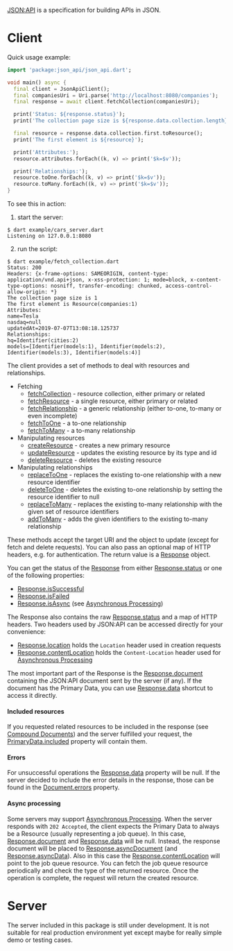[JSON:API](http://jsonapi.org) is a specification for building APIs in JSON. 

# Client
Quick usage example:
```dart
import 'package:json_api/json_api.dart';

void main() async {
  final client = JsonApiClient();
  final companiesUri = Uri.parse('http://localhost:8080/companies');
  final response = await client.fetchCollection(companiesUri);

  print('Status: ${response.status}');
  print('The collection page size is ${response.data.collection.length}');

  final resource = response.data.collection.first.toResource();
  print('The first element is ${resource}');

  print('Attributes:');
  resource.attributes.forEach((k, v) => print('$k=$v'));

  print('Relationships:');
  resource.toOne.forEach((k, v) => print('$k=$v'));
  resource.toMany.forEach((k, v) => print('$k=$v'));
}
```
To see this in action:
 
 1. start the server:
```
$ dart example/cars_server.dart
Listening on 127.0.0.1:8080
```
2. run the script:
```
$ dart example/fetch_collection.dart 
Status: 200
Headers: {x-frame-options: SAMEORIGIN, content-type: application/vnd.api+json, x-xss-protection: 1; mode=block, x-content-type-options: nosniff, transfer-encoding: chunked, access-control-allow-origin: *}
The collection page size is 1
The first element is Resource(companies:1)
Attributes:
name=Tesla
nasdaq=null
updatedAt=2019-07-07T13:08:18.125737
Relationships:
hq=Identifier(cities:2)
models=[Identifier(models:1), Identifier(models:2), Identifier(models:3), Identifier(models:4)]
```

The client provides a set of methods to deal with resources and relationships.
- Fetching
    - [fetchCollection](https://pub.dartlang.org/documentation/json_api/latest/json_api/JsonApiClient/fetchCollection.html) - resource collection, either primary or related
    - [fetchResource](https://pub.dartlang.org/documentation/json_api/latest/json_api/JsonApiClient/fetchResource.html) - a single resource, either primary or related
    - [fetchRelationship](https://pub.dartlang.org/documentation/json_api/latest/json_api/JsonApiClient/fetchRelationship.html) - a generic relationship (either to-one, to-many or even incomplete)
    - [fetchToOne](https://pub.dartlang.org/documentation/json_api/latest/json_api/JsonApiClient/fetchToOne.html) - a to-one relationship
    - [fetchToMany](https://pub.dartlang.org/documentation/json_api/latest/json_api/JsonApiClient/fetchToMany.html) - a to-many relationship
- Manipulating resources
    - [createResource](https://pub.dartlang.org/documentation/json_api/latest/json_api/JsonApiClient/createResource.html) - creates a new primary resource
    - [updateResource](https://pub.dartlang.org/documentation/json_api/latest/json_api/JsonApiClient/updateResource.html) - updates the existing resource by its type and id
    - [deleteResource](https://pub.dartlang.org/documentation/json_api/latest/json_api/JsonApiClient/deleteResource.html) - deletes the existing resource
- Manipulating relationships
    - [replaceToOne](https://pub.dartlang.org/documentation/json_api/latest/json_api/JsonApiClient/replaceToOne.html) - replaces the existing to-one relationship with a new resource identifier
    - [deleteToOne](https://pub.dartlang.org/documentation/json_api/latest/json_api/JsonApiClient/deleteToOne.html) - deletes the existing to-one relationship by setting the resource identifier to null
    - [replaceToMany](https://pub.dartlang.org/documentation/json_api/latest/json_api/JsonApiClient/replaceToMany.html) - replaces the existing to-many relationship with the given set of resource identifiers
    - [addToMany](https://pub.dartlang.org/documentation/json_api/latest/json_api/JsonApiClient/addToMany.html) - adds the given identifiers to the existing to-many relationship
    
These methods accept the target URI and the object to update (except for fetch and delete requests).
You can also pass an optional map of HTTP headers, e.g. for authentication. The return value
is a [Response] object. 

You can get the status of the [Response] from either [Response.status] or one of the following properties: 
- [Response.isSuccessful]
- [Response.isFailed]
- [Response.isAsync] (see [Asynchronous Processing])

The Response also contains the raw [Response.status] and a map of HTTP headers.
Two headers used by JSON:API can be accessed directly for your convenience:
- [Response.location] holds the `Location` header used in creation requests
- [Response.contentLocation] holds the `Content-Location` header used for [Asynchronous Processing]

The most important part of the Response is the [Response.document] containing the JSON:API document sent by the server (if any). 
If the document has the Primary Data, you can use [Response.data] shortcut to access it directly.

#### Included resources
If you requested related resources to be included in the response (see [Compound Documents]) and the server fulfilled
your request, the [PrimaryData.included] property will contain them.

#### Errors
For unsuccessful operations the [Response.data] property will be null. 
If the server decided to include the error details in the response, those can be found in the  [Document.errors] property.

#### Async processing
Some servers may support [Asynchronous Processing].
When the server responds with `202 Accepted`, the client expects the Primary Data to always be a Resource (usually
representing a job queue). In this case, [Response.document] and [Response.data] will be null. Instead, 
the response document will be placed to [Response.asyncDocument] (and [Response.asyncData]). 
Also in this case the [Response.contentLocation]
will point to the job queue resource. You can fetch the job queue resource periodically and check
the type of the returned resource. Once the operation is complete, the request will return the created resource.

# Server
The server included in this package is still under development. It is not suitable for real production environment yet
except maybe for really simple demo or testing cases.


[Response]: https://pub.dartlang.org/documentation/json_api/latest/json_api/Response-class.html
[Response.data]: https://pub.dartlang.org/documentation/json_api/latest/json_api/Response/data.html
[Response.document]: https://pub.dartlang.org/documentation/json_api/latest/json_api/Response/document.html
[Response.isSuccessful]: https://pub.dartlang.org/documentation/json_api/latest/json_api/Response/isSuccessful.html
[Response.isFailed]: https://pub.dartlang.org/documentation/json_api/latest/json_api/Response/isFailed.html
[Response.isAsync]: https://pub.dartlang.org/documentation/json_api/latest/json_api/Response/isAsync.html
[Response.location]: https://pub.dartlang.org/documentation/json_api/latest/json_api/Response/location.html
[Response.contentLocation]: https://pub.dartlang.org/documentation/json_api/latest/json_api/Response/contentLocation.html
[Response.status]: https://pub.dartlang.org/documentation/json_api/latest/json_api/Response/status.html
[Response.asyncDocument]: https://pub.dartlang.org/documentation/json_api/latest/json_api/Response/asyncDocument.html
[Response.asyncData]: https://pub.dartlang.org/documentation/json_api/latest/json_api/Response/asyncData.html
[PrimaryData.included]: https://pub.dev/documentation/json_api/latest/document/PrimaryData/included.html
[Document.errors]: https://pub.dev/documentation/json_api/latest/document/Document/errors.html

[Asynchronous Processing]: https://jsonapi.org/recommendations/#asynchronous-processing
[Compound Documents]: https://jsonapi.org/format/#document-compound-documents
